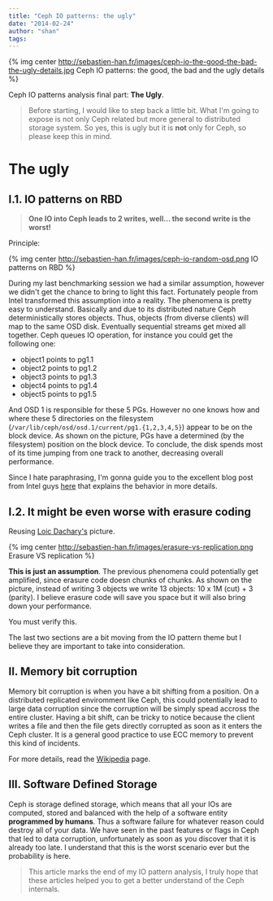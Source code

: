 ```yaml
---
title: "Ceph IO patterns: the ugly"
date: "2014-02-24"
author: "shan"
tags: 
---
```


{% img center http://sebastien-han.fr/images/ceph-io-the-good-the-bad-the-ugly-details.jpg Ceph IO patterns: the good, the bad and the ugly details %}

Ceph IO patterns analysis final part: **The Ugly**.

  

> Before starting, I would like to step back a little bit. What I'm going to expose is not only Ceph related but more general to distributed storage system. So yes, this is ugly but it is **not** only for Ceph, so please keep this in mind.

  

# The ugly

## I.1. IO patterns on RBD

  

> **One IO into Ceph leads to 2 writes, well... the second write is the worst!**

  

Principle:

{% img center http://sebastien-han.fr/images/ceph-io-random-osd.png IO patterns on RBD %}

During my last benchmarking session we had a similar assumption, however we didn't get the chance to bring to light this fact. Fortunately people from Intel transformed this assumption into a reality. The phenomena is pretty easy to understand. Basically and due to its distributed nature Ceph deterministically stores objects. Thus, objects (from diverse clients) will map to the same OSD disk. Eventually sequential streams get mixed all together. Ceph queues IO operation, for instance you could get the following one:

- object1 points to pg1.1
- object2 points to pg1.2
- object3 points to pg1.3
- object4 points to pg1.4
- object5 points to pg1.5

And OSD 1 is responsible for these 5 PGs. However no one knows how and where these 5 directories on the filesystem (`/var/lib/ceph/osd/osd.1/current/pg1.{1,2,3,4,5}`) appear to be on the block device. As shown on the picture, PGs have a determined (by the filesystem) position on the block device. To conclude, the disk spends most of its time jumping from one track to another, decreasing overall performance.

Since I hate paraphrasing, I'm gonna guide you to the excellent blog post from Intel guys [here](http://software.intel.com/en-us/blogs/2013/11/20/measure-ceph-rbd-performance-in-a-quantitative-way-part-ii) that explains the behavior in more details.

  

## I.2. It might be even worse with erasure coding

Reusing [Loic Dachary's](http://dachary.org/?p=2171) picture.

{% img center http://sebastien-han.fr/images/erasure-vs-replication.png Erasure VS replication %}

**This is just an assumption**. The previous phenomena could potentially get amplified, since erasure code doesn chunks of chunks. As shown on the picture, instead of writing 3 objects we write 13 objects: 10 x 1M (cut) + 3 (parity). I believe erasure code will save you space but it will also bring down your performance.

You must verify this.

  

The last two sections are a bit moving from the IO pattern theme but I believe they are important to take into consideration.

## II. Memory bit corruption

Memory bit corruption is when you have a bit shifting from a position. On a distributed replicated enviromment like Ceph, this could potentially lead to large data corruption since the corruption will be simply spead accross the entire cluster. Having a bit shift, can be tricky to notice because the client writes a file and then the file gets directly corrupted as soon as it enters the Ceph cluster. It is a general good practice to use ECC memory to prevent this kind of incidents.

For more details, read the [Wikipedia](http://en.wikipedia.org/wiki/ECC_memory#Problem_background) page.

  

## III. Software Defined Storage

Ceph is storage defined storage, which means that all your IOs are computed, stored and balanced with the help of a software entity **programmed by humans**. Thus a software failure for whatever reason could destroy all of your data. We have seen in the past features or flags in Ceph that led to data corruption, unfortunately as soon as you discover that it is already too late. I understand that this is the worst scenario ever but the probability is here.

  

> This article marks the end of my IO pattern analysis, I truly hope that these articles helped you to get a better understand of the Ceph internals.
